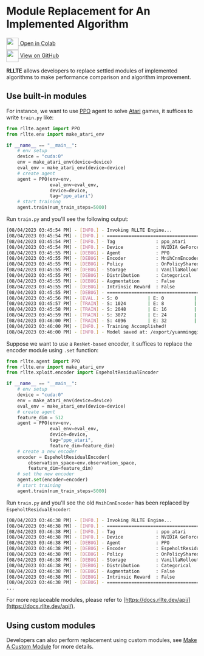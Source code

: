 # Module Replacement for An Implemented Algorithm

<div class="badge">
<a href="https://colab.research.google.com/github/RLE-Foundation/rllte/blob/main/examples/module_replacement.ipynb">
<img src="../../../assets/images/colab-logo.svg" style="height: 32px; vertical-align:middle;">
Open in Colab
</a>
</div>

<div class="badge">
<a href="https://github.com/RLE-Foundation/rllte/blob/main/examples/module_replacement.ipynb">
<img src="../../../assets/images/github-logo.svg" style="height: 32px; vertical-align:middle;">
View on GitHub
</a>
</div>

**RLLTE** allows developers to replace settled modules of implemented algorithms to make performance comparison and algorithm improvement.

## Use built-in modules
For instance, we want to use [PPO](https://arxiv.org/pdf/1707.06347) agent to solve [Atari](https://www.jair.org/index.php/jair/article/download/10819/25823) games, it suffices to write `train.py` like:
``` py title="train.py"
from rllte.agent import PPO
from rllte.env import make_atari_env

if __name__ == "__main__":
    # env setup
    device = "cuda:0"
    env = make_atari_env(device=device)
    eval_env = make_atari_env(device=device)
    # create agent
    agent = PPO(env=env, 
                eval_env=eval_env, 
                device=device,
                tag="ppo_atari")
    # start training
    agent.train(num_train_steps=5000)
```
Run `train.py` and you'll see the following output:
``` sh
[08/04/2023 03:45:54 PM] - [INFO.] - Invoking RLLTE Engine...
[08/04/2023 03:45:54 PM] - [INFO.] - ================================================================================
[08/04/2023 03:45:54 PM] - [INFO.] - Tag               : ppo_atari
[08/04/2023 03:45:54 PM] - [INFO.] - Device            : NVIDIA GeForce RTX 3090
[08/04/2023 03:45:55 PM] - [DEBUG] - Agent             : PPO
[08/04/2023 03:45:55 PM] - [DEBUG] - Encoder           : MnihCnnEncoder
[08/04/2023 03:45:55 PM] - [DEBUG] - Policy            : OnPolicySharedActorCritic
[08/04/2023 03:45:55 PM] - [DEBUG] - Storage           : VanillaRolloutStorage
[08/04/2023 03:45:55 PM] - [DEBUG] - Distribution      : Categorical
[08/04/2023 03:45:55 PM] - [DEBUG] - Augmentation      : False
[08/04/2023 03:45:55 PM] - [DEBUG] - Intrinsic Reward  : False
[08/04/2023 03:45:55 PM] - [DEBUG] - ================================================================================
[08/04/2023 03:45:56 PM] - [EVAL.] - S: 0           | E: 0           | L: 23          | R: 24.000      | T: 0:00:02    
[08/04/2023 03:45:57 PM] - [TRAIN] - S: 1024        | E: 8           | L: 44          | R: 99.000      | FPS: 346.187   | T: 0:00:02    
[08/04/2023 03:45:58 PM] - [TRAIN] - S: 2048        | E: 16          | L: 58          | R: 207.000     | FPS: 514.168   | T: 0:00:03    
[08/04/2023 03:45:59 PM] - [TRAIN] - S: 3072        | E: 24          | L: 43          | R: 70.000      | FPS: 619.411   | T: 0:00:04    
[08/04/2023 03:46:00 PM] - [TRAIN] - S: 4096        | E: 32          | L: 43          | R: 67.000      | FPS: 695.523   | T: 0:00:05    
[08/04/2023 03:46:00 PM] - [INFO.] - Training Accomplished!
[08/04/2023 03:46:00 PM] - [INFO.] - Model saved at: /export/yuanmingqi/code/rllte/logs/ppo_atari/2023-08-04-03-45-54/model
```

Suppose we want to use a `ResNet-based` encoder, it suffices to replace the encoder module using `.set` function:
``` py title="train.py"
from rllte.agent import PPO
from rllte.env import make_atari_env
from rllte.xploit.encoder import EspeholtResidualEncoder

if __name__ == "__main__":
    # env setup
    device = "cuda:0"
    env = make_atari_env(device=device)
    eval_env = make_atari_env(device=device)
    # create agent
    feature_dim = 512
    agent = PPO(env=env, 
                eval_env=eval_env, 
                device=device,
                tag="ppo_atari",
                feature_dim=feature_dim)
    # create a new encoder
    encoder = EspeholtResidualEncoder(
        observation_space=env.observation_space,
        feature_dim=feature_dim)
    # set the new encoder
    agent.set(encoder=encoder)
    # start training
    agent.train(num_train_steps=5000)
```
Run `train.py` and you'll see the old `MnihCnnEncoder` has been replaced by `EspeholtResidualEncoder`:
``` sh
[08/04/2023 03:46:38 PM] - [INFO.] - Invoking RLLTE Engine...
[08/04/2023 03:46:38 PM] - [INFO.] - ================================================================================
[08/04/2023 03:46:38 PM] - [INFO.] - Tag               : ppo_atari
[08/04/2023 03:46:38 PM] - [INFO.] - Device            : NVIDIA GeForce RTX 3090
[08/04/2023 03:46:38 PM] - [DEBUG] - Agent             : PPO
[08/04/2023 03:46:38 PM] - [DEBUG] - Encoder           : EspeholtResidualEncoder
[08/04/2023 03:46:38 PM] - [DEBUG] - Policy            : OnPolicySharedActorCritic
[08/04/2023 03:46:38 PM] - [DEBUG] - Storage           : VanillaRolloutStorage
[08/04/2023 03:46:38 PM] - [DEBUG] - Distribution      : Categorical
[08/04/2023 03:46:38 PM] - [DEBUG] - Augmentation      : False
[08/04/2023 03:46:38 PM] - [DEBUG] - Intrinsic Reward  : False
[08/04/2023 03:46:38 PM] - [DEBUG] - ================================================================================
...
```
For more replaceable modules, please refer to [https://docs.rllte.dev/api/](https://docs.rllte.dev/api/).

## Using custom modules

Developers can also perform replacement using custom modules, see [Make A Custom Module](../custom/module.md) for more details.